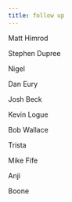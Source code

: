 ```yaml
---
title: follow up
---
```


Matt Himrod

Stephen Dupree

Nigel 

Dan Eury

Josh Beck

Kevin Logue

Bob Wallace

Trista

Mike Fife

Anji

Boone

